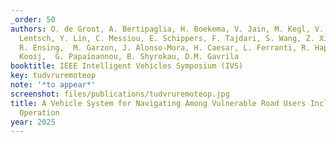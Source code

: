 ```yaml
---
_order: 50
authors: O. de Groot, A. Bertipaglia, H. Boekema, V. Jain, M. Kegl, V. Kotian, T.
  Lentsch, Y. Lin, C. Messiou, E. Schippers, F. Tajdari, S. Wang, Z. Xia, M. Zaffar,
  R. Ensing,  M. Garzon, J. Alonso-Mora, H. Caesar, L. Ferranti, R. Happee, J.F.P.
  Kooij,  G. Papaioannou, B. Shyrokau, D.M. Gavrila
booktitle: IEEE Intelligent Vehicles Symposium (IVS)
key: tudvruremoteop
note: '*to appear*'
screenshot: files/publications/tudvruremoteop.jpg
title: A Vehicle System for Navigating Among Vulnerable Road Users Including Remote
  Operation
year: 2025
---
```


